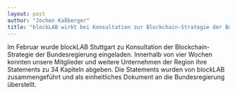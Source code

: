 ```yaml
---
layout: post
author: "Jochen Kaßberger"
title: "blockLAB wirkt bei Konsultation zur Blockchain-Strategie der Bundesregierung mit"
---
```


Im Februar wurde blockLAB Stuttgart zu Konsultation der Blockchain-Strategie der Bundesregierung eingeladen. Innerhalb von vier Wochen konnten unsere Mitglieder und weitere Unternehmen der Region ihre Statements zu 34 Kapiteln abgeben. Die Statements wurden von blockLAB zusammengeführt und als einheitliches Dokument an die Bundesregierung überstellt.
